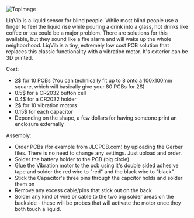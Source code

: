 ![TopImage](https://i.imgur.com/FxDKcrs.png)

LiqVib is a liquid sensor for blind people. While most blind people use a finger to feel the liquid rise while pouring a drink into a glass, hot drinks like coffee or tea could be a major problem. There are solutions for this available, but they sound like a fire alarm and will wake up the whole neighborhood. LiqVib is a tiny, extremely low cost PCB solution that replaces this classic functionality with a vibration motor. It's exterior can be 3D printed.  

Cost:
- 2$ for 10 PCBs (You can technically fit up to 8 onto a 100x100mm square, which will basically give your 80 PCBs for 2$)
- 0.5$ for a CR2032 button cell
- 0.4$ for a CR2032 holder
- 2$ for 10 vibration motors
- 0.15$ for each capacitor
- Depending on the shape, a few dollars for having someone print an enclosure externally

Assembly:  
- Order PCBs (for example from JLCPCB.com) by uploading the Gerber files. There is no need to change any settings. Just upload and order.  
- Solder the battery holder to the PCB (big circle)
- Glue the Vibration motor to the pcb using it's double sided adhesive tape and solder the red wire to "red" and the black wire to "black"
- Stick the Capacitor's three pins through the capcitor holds and solder them on
- Remove any excess cable/pins that stick out on the back
- Solder any kind of wire or cable to the two big solder areas on the backside - these will be probes that will activate the motor once they both touch a liquid.
